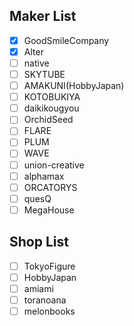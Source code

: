 ## Maker List
- [x] GoodSmileCompany
- [x] Alter
- [ ] native
- [ ] SKYTUBE
- [ ] AMAKUNI(HobbyJapan)
- [ ] KOTOBUKIYA
- [ ] daikikougyou
- [ ] OrchidSeed
- [ ] FLARE
- [ ] PLUM
- [ ] WAVE
- [ ] union-creative
- [ ] alphamax
- [ ] ORCATORYS
- [ ] quesQ
- [ ] MegaHouse

## Shop List
- [ ] TokyoFigure
- [ ] HobbyJapan
- [ ] amiami
- [ ] toranoana
- [ ] melonbooks